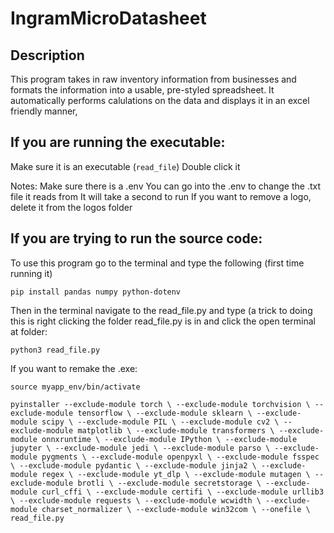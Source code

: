 # IngramMicroDatasheet

## Description

This program takes in raw inventory information from businesses and formats the information into a usable, pre-styled spreadsheet. It automatically performs calulations on the data and displays it in an excel friendly manner,

## If you are running the executable:
Make sure it is an executable (```read_file```)
Double click it

Notes:
Make sure there is a .env
You can go into the .env to change the .txt file it reads from
It will take a second to run
If you want to remove a logo, delete it from the logos folder



## If you are trying to run the source code:

To use this program go to the terminal and type the following (first time running it)

```pip install pandas numpy python-dotenv```

Then in the terminal navigate to the read_file.py and type (a trick to doing this is right clicking the folder read_file.py is in and click the open terminal at folder:

```python3 read_file.py```


If you want to remake the .exe:

```source myapp_env/bin/activate```

```pyinstaller --exclude-module torch \ --exclude-module torchvision \ --exclude-module tensorflow \ --exclude-module sklearn \ --exclude-module scipy \ --exclude-module PIL \ --exclude-module cv2 \ --exclude-module matplotlib \ --exclude-module transformers \ --exclude-module onnxruntime \ --exclude-module IPython \ --exclude-module jupyter \ --exclude-module jedi \ --exclude-module parso \ --exclude-module pygments \ --exclude-module openpyxl \ --exclude-module fsspec \ --exclude-module pydantic \ --exclude-module jinja2 \ --exclude-module regex \ --exclude-module yt_dlp \ --exclude-module mutagen \ --exclude-module brotli \ --exclude-module secretstorage \ --exclude-module curl_cffi \ --exclude-module certifi \ --exclude-module urllib3 \ --exclude-module requests \ --exclude-module wcwidth \ --exclude-module charset_normalizer \ --exclude-module win32com \ --onefile \ read_file.py```
